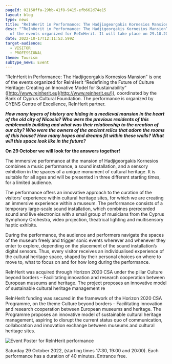 ```yaml
---
pageId: 02168ffa-29bb-41f8-9415-efb662d74e15
layout: blog
type: news
title: "ReInHerit in Performance: The Hadjiogeorgakis Kornesios Mansion "
desc: "“ReInHerit in Performance: The Hadjigeorgakis Kornesios Mansion” is one
  of the events organized for ReInHerit. It will take place on 29.10.2022."
date: 2022-10-17T12:11:53.599Z
target-audience:
  - VISITOR
  - PROFESSIONAL
theme: Tourism
subtype_news: Event
---
```

“ReInHerit in Performance: The Hadjigeorgakis Kornesios Mansion” is one of the events organized for ReInHerit “Redefining the Future of Culture Heritage: Creating an Innovative Model for Sustainability” ([http://www.reinherit.eu](http://www.reinherit.eu/)), coordinated by the Bank of Cyprus Cultural Foundation. The performance is organized by CYENS Centre of Excellence, ReInHerit partner.

***How many layers of history are hiding in a medieval mansion in the heart of the old city of Nicosia?
Who were the previous residents of this emblematic building and what was their relationship to the creation of our city?
Who were the owners of the ancient relics that adorn the rooms of this house?
How many hopes and dreams fit within these walls?
What will this space look like in the future?***

**On 29 October we will look for the answers together!**

The immersive performance at the mansion of Hadjigeorgakis Kornesios combines a music performance, a sound installation, and a sensory exhibition in the spaces of a unique monument of cultural heritage. It is suitable for all ages and will be presented in three different starting times, for a limited audience.

The performance offers an innovative approach to the curation of the visitors’ experience within cultural heritage sites, for which we are creating an immersive experience within a museum. The performance consists of a temporary large-scale sound installation, which combines prerecorded sound and live electronics with a small group of musicians from the Cyprus Symphony Orchestra, video projection, theatrical lighting and multisensory haptic exhibits.

During the performance, the audience and performers navigate the spaces of the museum freely and trigger sonic events wherever and whenever they enter to explore, depending on the placement of the sound installation’s digital sensors. Thus, every visitor receives an individualised experience of the cultural heritage space, shaped by their personal choices on where to move to, what to focus on and for how long during the performance.

ReInHerit was acquired through Horizon 2020 CSA under the pillar Culture beyond borders – Facilitating innovation and research cooperation between European museums and heritage. The project proposes an innovative model of sustainable cultural heritage management re 

ReInHerit funding was secured in the framework of the Horizon 2020 CSA Programme, on the theme Culture beyond borders – Facilitating innovation and research cooperation between European museums and heritage. The Programme proposes an innovative model of sustainable cultural heritage management, aspiring to disrupt the current status quo of communication, collaboration and innovation exchange between museums and cultural heritage sites.

![Event Poster for ReInHerit performance](https://ucarecdn.com/129dfecb-980f-4ff0-9cba-bb1bad3df29d/-/crop/443x464/0,0/-/preview/)

Saturday 29 October 2022, (starting times 17:30, 19:00 and 20:00).
Each performance has a duration of 40 minutes. 
Entrance free.